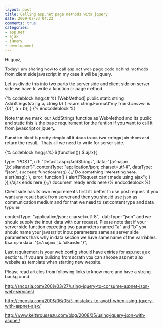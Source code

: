 ```yaml
---
layout: post
title: Calling asp.net page methods with jquery
date: 2009-02-03 04:23
comments: true
categories:
- asp.net
- ajax
- jQuery
- development
---
```

Hi guyz,

Today I am sharing how to call asp.net web page code behind methods from client side javascript in my case it will be jquery.

Let us divide this into two parts the server side and client side on server side we have to write a function or page method.

{% codeblock lang:c# %}
[WebMethod]
public static string AddStrings(string a, string b)
{
return string.Format("my friend answer is {0}", a + b);
}
{% endcodeblock %}

Note that we mark  our AddStrings function as WebMethod and its public and static this is the basic requirement for the funtion if you want to call it from javascript or jquery.

Function itlsef is pretty simple all it does takes two strings join them and return the result.  Thats all we need to write for server side.

{% codeblock lang:js%}
$(function(){
$.ajax({

type: "POST",
url: "Default.aspx/AddStrings",
data: "{a:'najam ',b:'sikander'}",
contentType: "application/json; charset=utf-8",
dataType: "json",
success: function(msg) {
// Do something interesting here.
alert(msg);
},
error: function()
{
alert("Request can't made using ajax");
}
});//ajax ends here
});// document ready ends here
{% endcodeblock %}

Client side has its own requirements first its better to use post request if you want any result back from server and then you should use json as communication medium and for that we need to set content type and data type as

contentType: "application/json; charset=utf-8",  dataType: "json" and we should supply the input  data with our request. Please note that if your server side function expecting two parameters named "a" and "b" you should name your javascript input parameters same as server side parameters thats why in data section we have same name of the varriables. Example data: "{a:'najam ',b:'sikander'}",

Last requirement is your web.config should have entries for asp.net ajax sections. If you are building from scrath you can shoose asp.net ajax website as template when starting new website.

Please read articles from following links to know more and have a strong background.

http://encosia.com/2008/03/27/using-jquery-to-consume-aspnet-json-web-services/

http://encosia.com/2008/06/05/3-mistakes-to-avoid-when-using-jquery-with-aspnet-ajax/

http://www.keithrousseau.com/blog/2008/05/using-jquery-json-with-aspnet/
